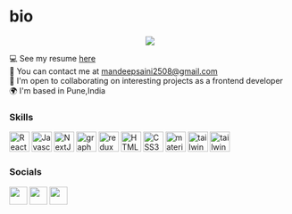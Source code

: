 # bio
<p align="center">
<img src="https://readme-typing-svg.herokuapp.com?color=%2336BCF7&lines=Mandeep+Singh;Frontend+developer" >
</p>



  :computer:  See my resume  [here]()<br/>
  :speech_balloon: You can contact me at [mandeepsaini2508@gmail.com](mailto:erfan8202@gmail.com)<br/>
  🤝 I'm open to collaborating on interesting projects as a frontend developer<br/>
  🌍 I'm based in Pune,India<br/>


                  
### Skills
<p align="left">
 <img
      src="https://raw.githubusercontent.com/danielcranney/readme-generator/main/public/icons/skills/react-colored.svg"
      width="36"
      height="36"
      alt="React"
    />
    <img
      src="https://raw.githubusercontent.com/danielcranney/readme-generator/main/public/icons/skills/javascript-colored.svg"
      width="36"
      height="36"
      alt="Javascript"
    />
    <img
      src="https://raw.githubusercontent.com/danielcranney/readme-generator/main/public/icons/skills/nextjs-colored.svg"
      width="36"
      height="36"
      alt="NextJS"
    />
    <img
      src="https://user-images.githubusercontent.com/91010211/188341906-3114e924-f30e-44ab-9bc9-ed8860be4f81.png"
      width="36"
      height="36"
      alt="graphql"
    />
    <img
      src="https://user-images.githubusercontent.com/91010211/188340918-c74b096e-2f4f-4099-baa1-dcf3e88dea9f.png"
      width="36"
      height="36"
      alt="redux"
    />
    <img
      src="https://raw.githubusercontent.com/danielcranney/readme-generator/main/public/icons/skills/html5-colored.svg"
      width="36"
      height="36"
      alt="HTML5"
    />
    <img
      src="https://raw.githubusercontent.com/danielcranney/readme-generator/main/public/icons/skills/css3-colored.svg"
      width="36"
      height="36"
      alt="CSS3"
    />
    <img
      src="https://raw.githubusercontent.com/danielcranney/readme-generator/main/public/icons/skills/materialui-colored.svg"
      width="36"
      height="36"
      alt="material ui"
    />
    <img
      src="https://user-images.githubusercontent.com/91010211/188340699-3d440d9e-804c-4bcb-8194-1a6eba89db5b.png"
      width="36"
      height="36"
      alt="tailwind"
    />
      <img
      src="https://raw.githubusercontent.com/danielcranney/readme-generator/main/public/icons/skills/sass-colored.svg"
      width="36"
      height="36"
      alt="tailwind"
    />
</p>
                    
### Socials
                  
<p align="left">
   <a href="https://www.linkedin.com/in/mandeep-singh-6135b1237/" target="_blank" rel="noreferrer"><img src="https://raw.githubusercontent.com/danielcranney/readme-generator/main/public/icons/socials/linkedin.svg" width="32" height="32" /></a>
    <a href="https://www.instagram.com/mandeeeep_._/?hl=en" target="_blank" rel="noreferrer"><img src="https://raw.githubusercontent.com/danielcranney/readme-generator/main/public/icons/socials/instagram.svg" width="32" height="32" /></a>
<a href="https://github.com/Mandyy3" target="_blank" rel="noreferrer"><img src="https://raw.githubusercontent.com/danielcranney/readme-generator/main/public/icons/socials/github-dark.svg" width="32" height="32" /></a>
 
 </p>
